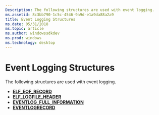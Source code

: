 ```yaml
---
Description: The following structures are used with event logging.
ms.assetid: 8c3bb790-1c5c-4546-9a9d-e1a9da88a2a9
title: Event Logging Structures
ms.date: 05/31/2018
ms.topic: article
ms.author: windowssdkdev
ms.prod: windows
ms.technology: desktop
---
```


# Event Logging Structures

The following structures are used with event logging.

-   [**ELF\_EOF\_RECORD**](https://msdn.microsoft.com/library/windows/desktop/bb309022)
-   [**ELF\_LOGFILE\_HEADER**](https://msdn.microsoft.com/library/windows/desktop/bb309024)
-   [**EVENTLOG\_FULL\_INFORMATION**](/windows/win32/Winbase/ns-winbase-_eventlog_full_information?branch=master)
-   [**EVENTLOGRECORD**](/windows/win32/Winnt/ns-winnt-_eventlogrecord?branch=master)

 

 



